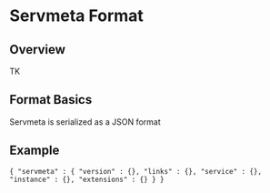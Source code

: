 # Servmeta Format

## Overview
TK

## Format Basics
Servmeta is serialized as a JSON format

## Example

``
{
  "servmeta" : {
    "version" : {},
    "links" : {},
    "service" : {},
    "instance" : {},
    "extensions" : {}
  }
}
``


